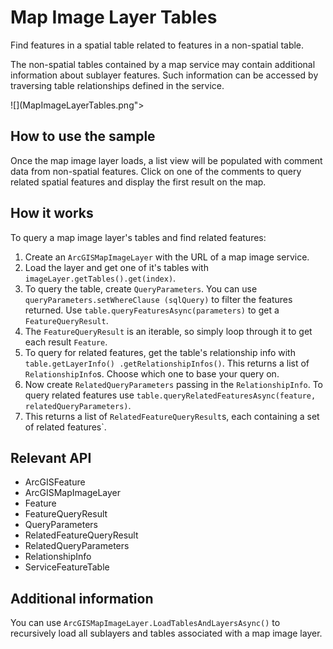 # Map Image Layer Tables

Find features in a spatial table related to features in a non-spatial table.

The non-spatial tables contained by a map service may contain additional information about sublayer features. Such information can be accessed by traversing table relationships defined in the service.

![](MapImageLayerTables.png"></a>

## How to use the sample

Once the map image layer loads, a list view will be populated with comment data from non-spatial features. Click on 
one of the comments to query related spatial features and display the first result on the map.

## How it works

To query a map image layer's tables and find related features:


1.  Create an `ArcGISMapImageLayer` with the URL of a map image service.
2.  Load the layer and get one of it's tables with `imageLayer.getTables().get(index)`.
3.  To query the table, create `QueryParameters`. You can use `queryParameters.setWhereClause
  (sqlQuery)` to filter the features returned. Use `table.queryFeaturesAsync(parameters)` to get a
   `FeatureQueryResult`.
 4.  The `FeatureQueryResult` is an iterable, so simply loop through it to get each result 
   `Feature`.
 5.  To query for related features, get the table's relationship info with `table.getLayerInfo()
   .getRelationshipInfos()`. This returns a list of `RelationshipInfo`s. Choose which one to 
   base your query on.
 6.  Now create `RelatedQueryParameters` passing in the `RelationshipInfo`. To query 
   related features use `table.queryRelatedFeaturesAsync(feature, relatedQueryParameters)`.
 7.  This returns a list of `RelatedFeatureQueryResult`s, each containing a set of related 
   features`.


## Relevant API


*   ArcGISFeature
*   ArcGISMapImageLayer
*   Feature
*   FeatureQueryResult
*   QueryParameters
*   RelatedFeatureQueryResult
*   RelatedQueryParameters
*   RelationshipInfo
*   ServiceFeatureTable


## Additional information

You can use `ArcGISMapImageLayer.LoadTablesAndLayersAsync()` to recursively load all sublayers and tables 
associated with a map image layer.